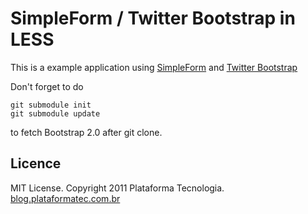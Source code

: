 # SimpleForm / Twitter Bootstrap in LESS

This is a example application using [SimpleForm](https://github.com/plataformatec/simple_form)
and [Twitter Bootstrap](http://twitter.github.com/bootstrap)

Don't forget to do

```
git submodule init
git submodule update
```

to fetch Bootstrap 2.0 after git clone.

## Licence

MIT License. Copyright 2011 Plataforma Tecnologia. [blog.plataformatec.com.br](http://blog.plataformatec.com.br)


